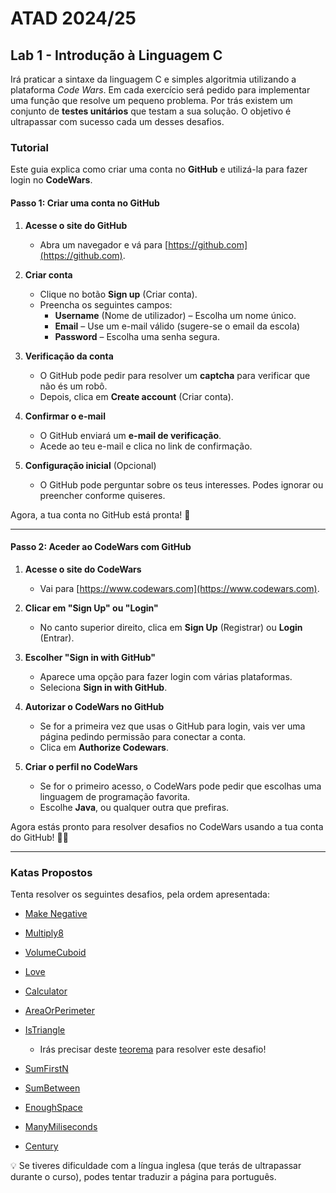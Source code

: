 # ATAD 2024/25

## Lab 1 - Introdução à Linguagem C

Irá praticar a sintaxe da linguagem C e simples algoritmia utilizando a plataforma *Code Wars*. Em cada exercício será pedido para implementar uma função que resolve um pequeno problema. Por trás existem um conjunto de **testes unitários** que testam a sua solução. O objetivo é ultrapassar com sucesso cada um desses desafios.

### Tutorial

Este guia explica como criar uma conta no **GitHub** e utilizá-la para fazer login no **CodeWars**.

#### **Passo 1: Criar uma conta no GitHub**
1. **Acesse o site do GitHub**  
   - Abra um navegador e vá para [https://github.com](https://github.com).

2. **Criar conta**  
   - Clique no botão **Sign up** (Criar conta).  
   - Preencha os seguintes campos:  
     - **Username** (Nome de utilizador) – Escolha um nome único.  
     - **Email** – Use um e-mail válido (sugere-se o email da escola)  
     - **Password** – Escolha uma senha segura.  

3. **Verificação da conta**  
   - O GitHub pode pedir para resolver um **captcha** para verificar que não és um robô.  
   - Depois, clica em **Create account** (Criar conta).  

4. **Confirmar o e-mail**  
   - O GitHub enviará um **e-mail de verificação**.  
   - Acede ao teu e-mail e clica no link de confirmação.  

5. **Configuração inicial** (Opcional)  
   - O GitHub pode perguntar sobre os teus interesses. Podes ignorar ou preencher conforme quiseres.  

Agora, a tua conta no GitHub está pronta! 🚀  

---

#### **Passo 2: Aceder ao CodeWars com GitHub**
1. **Acesse o site do CodeWars**  
   - Vai para [https://www.codewars.com](https://www.codewars.com).  

2. **Clicar em "Sign Up" ou "Login"**  
   - No canto superior direito, clica em **Sign Up** (Registrar) ou **Login** (Entrar).  

3. **Escolher "Sign in with GitHub"**  
   - Aparece uma opção para fazer login com várias plataformas.  
   - Seleciona **Sign in with GitHub**.  

4. **Autorizar o CodeWars no GitHub**  
   - Se for a primeira vez que usas o GitHub para login, vais ver uma página pedindo permissão para conectar a conta.  
   - Clica em **Authorize Codewars**.  

5. **Criar o perfil no CodeWars**  
   - Se for o primeiro acesso, o CodeWars pode pedir que escolhas uma linguagem de programação favorita.  
   - Escolhe **Java**, ou qualquer outra que prefiras.  

Agora estás pronto para resolver desafios no CodeWars usando a tua conta do GitHub! 🎯🔥  

---

### Katas Propostos

Tenta resolver os seguintes desafios, pela ordem apresentada:

- [Make Negative](https://www.codewars.com/kata/55685cd7ad70877c23000102/train/c)

- [Multiply8](https://www.codewars.com/kata/583710ccaa6717322c000105/train/c)

- [VolumeCuboid](https://www.codewars.com/kata/58261acb22be6e2ed800003a/train/c)

- [Love](https://www.codewars.com/kata/555086d53eac039a2a000083/train/c)

- [Calculator](https://www.codewars.com/kata/57356c55867b9b7a60000bd7/train/c)

- [AreaOrPerimeter](https://www.codewars.com/kata/5ab6538b379d20ad880000ab/train/c)

- [IsTriangle](https://www.codewars.com/kata/56606694ec01347ce800001b/train/c)

    - Irás precisar deste [teorema](https://www.mathsisfun.com/geometry/triangle-inequality-theorem.html) para resolver este desafio!

- [SumFirstN](https://www.codewars.com/kata/55d24f55d7dd296eb9000030/train/c)

- [SumBetween](https://www.codewars.com/kata/55f2b110f61eb01779000053/train/c)

- [EnoughSpace](https://www.codewars.com/kata/5875b200d520904a04000003/train/c)

- [ManyMiliseconds](https://www.codewars.com/kata/55f9bca8ecaa9eac7100004a/train/c)

- [Century](https://www.codewars.com/kata/5a3fe3dde1ce0e8ed6000097/train/c)

:bulb: Se tiveres dificuldade com a língua inglesa (que terás de ultrapassar durante o curso), podes tentar traduzir a página para português.
